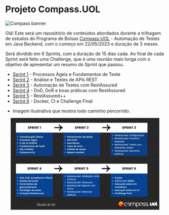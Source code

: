 # Projeto Compass.UOL
![Compass banner](https://d1.awsstatic.com/logos/Amazon%20MSK%20logos/COMPASS-LOGO.68deff1f584bea0767845872fa8f23b927d25149.png)

Olá! Este será um repositório de conteúdos abordados durante a trilhagem de estudos do Programa de Bolsas [Compass.UOL](compass.uol/) - Automação de Testes em Java Backend, com o começo em 22/05/2023 e duração de 3 meses. 

Será dividido em 6 Sprints, com a duração de 15 dias cada. Ao final de cada Sprint será feito uma Challenge, que é uma reunião mais longa com o objetivo de apresentar um resumo do Sprint que passou. <br>
- [Sprint 1](https://gitlab.com/guilhermesm/projeto-compass.uol/-/tree/pb_sprint1?ref_type=heads) - Processos Ágeis e Fundamentos de Teste
- [Sprint 2](https://gitlab.com/guilhermesm/projeto-compass.uol/-/tree/pb_sprint2?ref_type=heads) - Análise e Testes de APIs REST
- [Sprint 3](https://gitlab.com/guilhermesm/projeto-compass.uol/-/tree/pb_sprint3?ref_type=heads) - Automação de Testes com RestAssured
- [Sprint 4](https://gitlab.com/guilhermesm/projeto-compass.uol/-/tree/pb_sprint4?ref_type=heads) - DoD, DoR e boas práticas com RestAssured
- [Sprint 5](https://gitlab.com/guilhermesm/projeto-compass.uol/-/tree/pb_sprint5?ref_type=heads) - RestAssured++
- [Sprint 6](https://gitlab.com/guilhermesm/compass-challenge-final) - Docker, CI e Challenge Final

* Imagem ilustrativa que mostra todo caminho percorrido.
<div align="center">
    <img src="img/trilha-compass.jpg" alt="trilha-compass" width="470px" height="290px">
</div>



